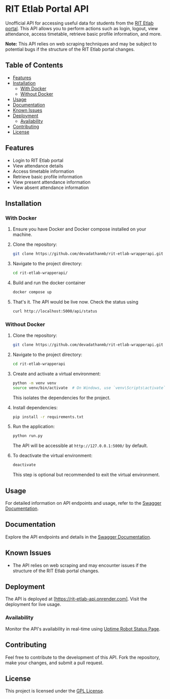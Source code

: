 # RIT Etlab Portal API

Unofficial API for accessing useful data for students from the [RIT Etlab portal](https://rit.etlab.in/user/login). This API allows you to perform actions such as login, logout, view attendance, access timetable, retrieve basic profile information, and more.

**Note:** This API relies on web scraping techniques and may be subject to potential bugs if the structure of the RIT Etlab portal changes.

## Table of Contents

- [Features](#features)
- [Installation](#installation)
  - [With Docker](#with-docker)
  - [Without Docker](#without-docker)
- [Usage](#usage)
- [Documentation](#documentation)
- [Known Issues](#known-issues)
- [Deployment](#deployment)
  - [Availability](#availability)
- [Contributing](#contributing)
- [License](#license)

## Features

- Login to RIT Etlab portal
- View attendance details
- Access timetable information
- Retrieve basic profile information
- View present attendance information
- View absent attendance information

## Installation

### With Docker

1. Ensure you have Docker and Docker compose installed on your machine.

2. Clone the repository:

   ```bash
   git clone https://github.com/devadathanmb/rit-etlab-wrapperapi.git
   ```

3. Navigate to the project directory:

   ```bash
   cd rit-etlab-wrapperapi/
   ```

4. Build and run the docker container

   ```bash
   docker compose up
   ```

5. That's it. The API would be live now. Check the status using

   ```bash
   curl http://localhost:5000/api/status
   ```

### Without Docker

1. Clone the repository:

   ```bash
   git clone https://github.com/devadathanmb/rit-etlab-wrapperapi.git
   ```

2. Navigate to the project directory:

   ```bash
   cd rit-etlab-wrapperapi
   ```

3. Create and activate a virtual environment:

   ```bash
   python -m venv venv
   source venv/bin/activate  # On Windows, use `venv\Scripts\activate`
   ```

   This isolates the dependencies for the project.

4. Install dependencies:

   ```bash
   pip install -r requirements.txt
   ```

5. Run the application:

   ```bash
   python run.py
   ```

   The API will be accessible at `http://127.0.0.1:5000/` by default.

6. To deactivate the virtual environment:

   ```bash
   deactivate
   ```

   This step is optional but recommended to exit the virtual environment.

## Usage

For detailed information on API endpoints and usage, refer to the [Swagger Documentation](thing).

## Documentation

Explore the API endpoints and details in the [Swagger Documentation](https://rit-etlab-api.onrender.com/apidocs).

## Known Issues

- The API relies on web scraping and may encounter issues if the structure of the RIT Etlab portal changes.

## Deployment

The API is deployed at [https://rit-etlab-api.onrender.com]. Visit the deployment for live usage.

### Availability

Monitor the API's availability in real-time using [Uptime Robot Status Page](https://stats.uptimerobot.com/pplYnfQOZQ).

## Contributing

Feel free to contribute to the development of this API. Fork the repository, make your changes, and submit a pull request.

## License

This project is licensed under the [GPL License](./LICENSE.md).
